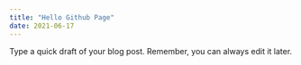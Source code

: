 ```yaml
---
title: "Hello Github Page"
date: 2021-06-17
---
```


Type a quick draft of your blog post. Remember, you can always edit it later.
